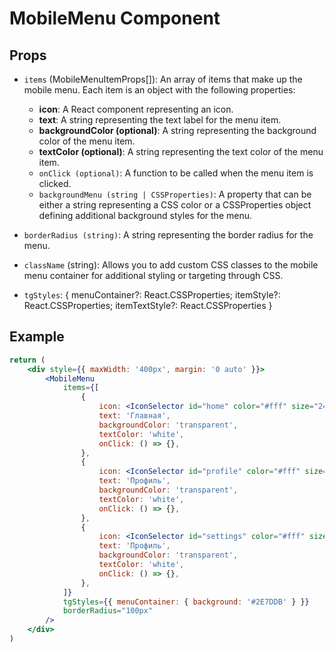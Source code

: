 # MobileMenu Component

## Props

-   `items` (MobileMenuItemProps[]): An array of items that make up the mobile menu. Each item is an object with the following properties:

    -   **icon**: A React component representing an icon.
    -   **text**: A string representing the text label for the menu item.
    -   **backgroundColor (optional)**: A string representing the background color of the menu item.
    -   **textColor (optional)**: A string representing the text color of the menu item.
    -   `onClick (optional)`: A function to be called when the menu item is clicked.
    -   `backgroundMenu (string | CSSProperties)`: A property that can be either a string representing a CSS color or a CSSProperties object defining additional background styles for the menu.

-   `borderRadius (string)`: A string representing the border radius for the menu.
-   `className` (string): Allows you to add custom CSS classes to the mobile menu container for additional styling or targeting through CSS.
-   `tgStyles`: { menuContainer?: React.CSSProperties; itemStyle?: React.CSSProperties; itemTextStyle?: React.CSSProperties }

## Example

```jsx
return (
    <div style={{ maxWidth: '400px', margin: '0 auto' }}>
        <MobileMenu
            items={[
                {
                    icon: <IconSelector id="home" color="#fff" size="24px" />,
                    text: 'Главная',
                    backgroundColor: 'transparent',
                    textColor: 'white',
                    onClick: () => {},
                },
                {
                    icon: <IconSelector id="profile" color="#fff" size="24px" />,
                    text: 'Профиль',
                    backgroundColor: 'transparent',
                    textColor: 'white',
                    onClick: () => {},
                },
                {
                    icon: <IconSelector id="settings" color="#fff" size="24px" />,
                    text: 'Профиль',
                    backgroundColor: 'transparent',
                    textColor: 'white',
                    onClick: () => {},
                },
            ]}
            tgStyles={{ menuContainer: { background: '#2E7DDB' } }}
            borderRadius="100px"
        />
    </div>
)
```
